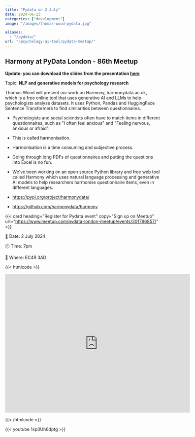 ```yaml
---
title: "Pydata on 2 July"
date: 2024-06-23
categories: ["development"]
image: "/images/thomas-wood-pydata.jpg"

aliases:
  - "/pydata/"
url: "/psychology-ai-tool/pydata-meetup/"
---
```


## Harmony at PyData London - 86th Meetup

**Update: you can download the slides from the presentation [here](/20240702-harmony-pydata-presentation.pdf)**

Topic: **NLP and generative models for psychology research**

Thomas Wood will present our work on Harmony, harmonydata.ac.uk, which is a free online tool that uses generative AI and LLMs to help psychologists analyse datasets. It uses Python, Pandas and HuggingFace Sentence Transformers to find similarities between questionnaires.

* Psychologists and social scientists often have to match items in different questionnaires, such as "I often feel anxious" and "Feeling nervous, anxious or afraid".
* This is called harmonisation.
* Harmonisation is a time consuming and subjective process.
* Going through long PDFs of questionnaires and putting the questions into Excel is no fun.
* We've been working on an open source Python library and free web tool called Harmony which uses natural language processing and generative AI models to help researchers harmonise questionnaire items, even in different languages.

* https://pypi.org/project/harmonydata/
* https://github.com/harmonydata/harmony


{{< card heading="Register for Pydata event" copy="Sign up on Meetup" url="https://www.meetup.com/pydata-london-meetup/events/301796857/" >}}

:date:  Date: 2 July 2024

:clock9:  Time: 7pm

:office:  Where: EC4R 3AD

{{< htmlcode >}}

<iframe src="https://www.google.com/maps/embed?pb=!1m17!1m12!1m3!1d2483.1921877399855!2d-0.08854799999999999!3d51.50968999999999!2m3!1f0!2f0!3f0!3m2!1i1024!2i768!4f13.1!3m2!1m1!2zNTHCsDMwJzM0LjkiTiAwwrAwNScxOC44Ilc!5e0!3m2!1sen!2suk!4v1719179026695!5m2!1sen!2suk" width="600" height="450" style="border:0;" allowfullscreen="" loading="lazy" referrerpolicy="no-referrer-when-downgrade"></iframe>


{{< /htmlcode >}}


{{< youtube 1xp3Uh6dptg >}}

